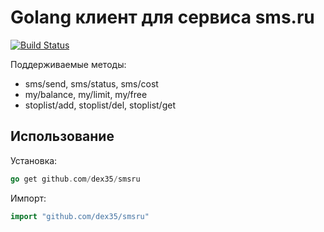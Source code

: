 # Golang клиент для сервиса sms.ru #

[![Build Status](https://travis-ci.org/dex35/smsru.svg?branch=dev)](https://travis-ci.org/dex35/smsru)

Поддерживаемые методы:
- sms/send, sms/status, sms/cost
- my/balance, my/limit, my/free
- stoplist/add, stoplist/del, stoplist/get

## Использование ##
Установка:
```go
go get github.com/dex35/smsru
```
Импорт:
```go
import "github.com/dex35/smsru"
```
